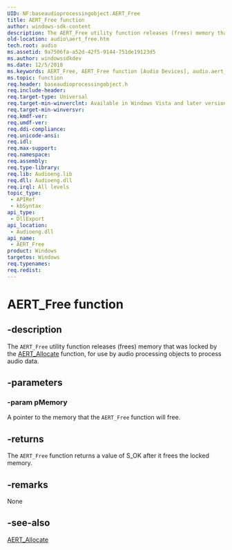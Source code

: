 ```yaml
---
UID: NF:baseaudioprocessingobject.AERT_Free
title: AERT_Free function
author: windows-sdk-content
description: The AERT_Free utility function releases (frees) memory that was locked by the AERT_Allocate function, for use by audio processing objects to process audio data.
old-location: audio\aert_free.htm
tech.root: audio
ms.assetid: 9a7506fa-a52d-42f5-9144-751de19123d5
ms.author: windowssdkdev
ms.date: 12/5/2018
ms.keywords: AERT_Free, AERT_Free function [Audio Devices], audio.aert_free, audio_syseffects_r_d23cc22f-79bc-4772-90bb-edb1c3afa9a7.xml, baseaudioprocessingobject/AERT_Free
ms.topic: function
req.header: baseaudioprocessingobject.h
req.include-header: 
req.target-type: Universal
req.target-min-winverclnt: Available in Windows Vista and later versions of the Windows operating system,
req.target-min-winversvr: 
req.kmdf-ver: 
req.umdf-ver: 
req.ddi-compliance: 
req.unicode-ansi: 
req.idl: 
req.max-support: 
req.namespace: 
req.assembly: 
req.type-library: 
req.lib: Audioeng.lib
req.dll: Audioeng.dll
req.irql: All levels
topic_type:
 - APIRef
 - kbSyntax
api_type:
 - DllExport
api_location:
 - Audioeng.dll
api_name:
 - AERT_Free
product: Windows
targetos: Windows
req.typenames: 
req.redist: 
---
```


# AERT_Free function


## -description


The <code>AERT_Free</code> utility function releases (frees) memory that was locked by the <a href="https://msdn.microsoft.com/b992842d-0612-464c-9b82-b75137fa49eb">AERT_Allocate</a> function, for use by audio processing objects to process audio data.


## -parameters




### -param pMemory

A pointer to the memory that the <code>AERT_Free</code> function will free.


## -returns



The <code>AERT_Free</code> function returns a value of S_OK after it frees the locked memory.




## -remarks



None




## -see-also




<a href="https://msdn.microsoft.com/b992842d-0612-464c-9b82-b75137fa49eb">AERT_Allocate</a>
 

 

